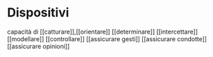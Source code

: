# Dispositivi

capacità di [[catturare]],[[orientare]] [[determinare]] [[intercettare]] [[modellare]] [[controllare]] [[assicurare gesti]] [[assicurare condotte]] [[assicurare opinioni]]